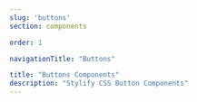```yaml
---
slug: 'buttons'
section: components

order: 1

navigationTitle: "Buttons"

title: "Buttons Components"
description: "Stylify CSS Button Components"
---
```


<interactive-preview
class="margin-bottom:48px"
description="Buttons"
html-snippet="components/buttons"></interactive-preview>

<interactive-preview
class="margin-bottom:48px"
description="Buttons - using components"
html-snippet="components/buttons-components"></interactive-preview>
